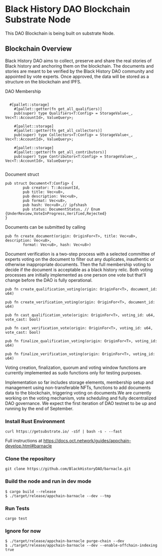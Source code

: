 # Black History DAO Blockchain Substrate Node

This DAO Blockchain is being built on substrate Node.

## Blockchain Overview

Black History DAO aims to collect, preserve and share the real stories of Black history and anchoring them on the blockchain. The documents and stories are meant to be verified by the Black History DAO community and appointed by vote experts. Once approved, the data will be stored as a structure on the blockchain and IPFS.

DAO Membership
```

  #[pallet::storage]
	#[pallet::getter(fn get_all_qualifiers)]
	pub(super) type Qualifiers<T:Config> = StorageValue<_, Vec<T::AccountId>, ValueQuery>;

	#[pallet::storage]
	#[pallet::getter(fn get_all_collectors)]
	pub(super) type Collectors<T:Config> = StorageValue<_, Vec<T::AccountId>, ValueQuery>;

	#[pallet::storage]
	#[pallet::getter(fn get_all_contributors)]
	pub(super) type Contributors<T:Config> = StorageValue<_, Vec<T::AccountId>, ValueQuery>;
  
```

Document struct

```
pub struct Document<T:Config> {
		pub creator: T::AccountId,
		pub title: Vec<u8>,
		pub description: Vec<u8>,
		pub format: Vec<u8>,
		pub hash: Vec<u8>,// ipfshash
		pub status: DocumentStatus, // Enum {UnderReview,VoteInProgress,Verified,Rejected}
}
```

Documents can be submitted by calling

```
pub fn create_document(origin: OriginFor<T>, title: Vec<u8>, description: Vec<u8>,
		format: Vec<u8>, hash: Vec<u8>) 
```

Document verification is a two-step process with a selected committee of experts voting on the document to filter out 
any duplicates, inauthentic or otherwise inappropriate documents. Then the full membership voting to decide if the 
document is acceptable as a black history relic. Both voting processes are initially implemented as one person one vote
but that'll change before the DAO is fully operational.

```
pub fn create_qualification_voting(origin: OriginFor<T>, document_id: u64)
```

```
pub fn create_verification_voting(origin: OriginFor<T>, document_id: u64)
```

```
pub fn cast_qualification_vote(origin: OriginFor<T>, voting_id: u64, vote_cast: bool)
```

```
pub fn cast_verification_vote(origin: OriginFor<T>, voting_id: u64, vote_cast: bool)
```

```
pub fn finalize_qualification_voting(origin: OriginFor<T>, voting_id: u64)
```

```
pub fn finalize_verification_voting(origin: OriginFor<T>, voting_id: u64)
```

Voting creation, finalization, quorum and voting window functions are currently implemented 
as sudo functions only for testing purposes. 



Implementation so far includes storage elements,  membership setup and management using non-transferable NFTs, functions to add documents data to the blockchain,
triggering voting on documents.We are currently working on the voting mechanism, vote scheduling and fully decentralized
DAO governance. We expect the first iteration of DAO testnet to be up and running by the end of September.


### Install Rust Environment

```
curl https://getsubstrate.io/ -sSf | bash -s - --fast
```

Full instructions at https://docs.oct.network/guides/appchain-develop.html#barnacle

### Clone the repository

```
git clone https://github.com/BlackHistoryDAO/barnacle.git
```

### Build the node and run in dev mode

```
$ cargo build --release
$ ./target/release/appchain-barnacle --dev --tmp

```

### Run Tests

```
cargo test
```

### Ignore for now
```
$ ./target/release/appchain-barnacle purge-chain --dev
$ ./target/release/appchain-barnacle --dev --enable-offchain-indexing true
```
